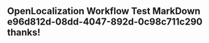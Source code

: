 <properties
ms.topic="hero-topic"
ms.test1="hero-topic"
ms.test2="test"/>

## OpenLocalization Workflow Test MarkDown e96d812d-08dd-4047-892d-0c98c711c290 thanks!
